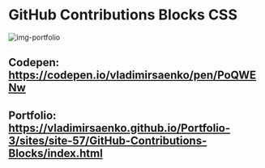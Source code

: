 # GitHub Contributions Blocks CSS
 
![img-portfolio](https://user-images.githubusercontent.com/56477695/168606976-88bd72b8-683d-419a-93d4-230e198cf50c.png)

## Codepen: https://codepen.io/vladimirsaenko/pen/PoQWENw

## Portfolio: https://vladimirsaenko.github.io/Portfolio-3/sites/site-57/GitHub-Contributions-Blocks/index.html 
